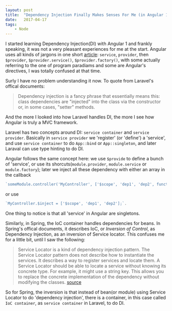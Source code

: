 ```yaml
---
layout: post
title:  "Dependency Injection Finally Makes Senses For Me (in Angular 1)"
date:   2017-04-17
tags:   
    - Node
---
```


I started learning Dependency Injection(DI) with Angular 1 and frankly speaking, it was not a very pleasant experiences for me at the start. Angular uses all kinds of jargons in one short [article](https://github.com/angular/angular.js/wiki/Understanding-Dependency-Injection): `service`, `provider`, then `$provider`, `$provider.service()`, `$provider.factory()`, with some actually referring to the one of program paradiams and some are Angular's directives, I was totally confused at that time.

Surly I have no problem understanding it now. To quote from Laravel's offical documents:

> Dependency injection is a fancy phrase that essentially means this: class dependencies are "injected" into the class via the constructor or, in some cases, "setter" methods.

And the more I looked into how Laravel handles DI, the more I see how Angular is truly a MVC framework.

Laravel has two concepts around DI: `service container` and `service provider`. Basically in `service provider` we 'register' (or 'define') a 'service', and use `service container` to do `App::bind` or `App::singleton`, and later Laraval can use type hinting to do DI. 

Angular follows the same concept here: we use `$provide` to define a bunch of 'service', or use its shorcuts(`module.provider`, `module.service` or `module.factory`); later we inject all these dependency with either an array in the callback

```javascript
`someModule.controller('MyController', ['$scope', 'dep1', 'dep2', function($scope, dep1, dep2) {...})` 
```

or use 

```javascript
`MyController.$inject = ['$scope', 'dep1', 'dep2'];`. 
```
One thing to notice is that all 'service' in Angular are singletons.

Similarly, in Spring, the IoC container handles dependencies for beans. In Spring's offical documents, it describes IoC, or *Inversion of Control*, as Dependency Injection, as an inversion of Service locator. This confuses me for a little bit, until I saw the following:

>Service Locator is a kind of dependency injection pattern. The Service Locator pattern does not describe how to instantiate the services. It describes a way to register services and locate them. A Service Locator should be able to locate a service without knowing its concrete type. For example, it might use a string key. This allows you to replace the concrete implementation of the dependency without modifying the classes. [source](https://github.com/dimik/service-locator#description)

So for Spring, the inversion is that instead of bean(or module) using Service Locator to do 'dependency injection', there is a container, in this case called `IoC container`, as `service container` in Laravel, to do DI.



